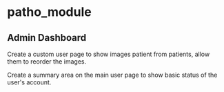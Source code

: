# patho_module
## Admin Dashboard

Create a custom user page to show images patient from patients, allow them to reorder the images.

Create a summary area on the main user page to show basic status of the user's account.
